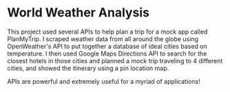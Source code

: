 # World Weather Analysis

This project used several APIs to help plan a trip for a mock app called PlanMyTrip. I scraped weather data from all around the globe using OpenWeather's API to put together a database of ideal cities based on temperature. I then used Google Maps Directions API to search for the closest hotels in those cities and planned a mock trip traveling to 4 different cities, and showed the itinerary using a pin location map. 

APIs are powerful and extremely useful for a myriad of applications!
